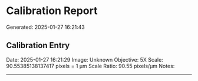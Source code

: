 # Calibration Report

Generated: 2025-01-27 16:21:43

## Calibration Entry

Date: 2025-01-27 16:21:29
Image: Unknown
Objective: 5X
Scale: 90.55385138137417 pixels = 1 µm
Scale Ratio: 90.55 pixels/µm
Notes: 

---

